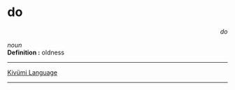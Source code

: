 
# do

<div align="right"><i>do</i></div>

*noun*  
**Definition :** oldness  

---

[Kivümi Language](../README.md)

---
